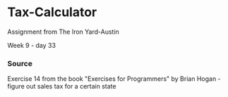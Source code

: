 # Tax-Calculator

Assignment from The Iron Yard-Austin

Week 9 - day 33

### Source

Exercise 14 from the book "Exercises for Programmers" by Brian Hogan - figure out sales tax for a certain state
